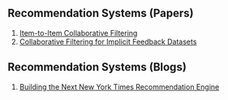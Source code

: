Recommendation Systems (Papers)
-------------------------------
1. [Item-to-Item Collaborative Filtering](https://www.cs.umd.edu/~samir/498/Amazon-Recommendations.pdf)
2. [Collaborative Filtering for Implicit Feedback Datasets](http://yifanhu.net/PUB/cf.pdf)

Recommendation Systems (Blogs)
-------------------------------
1. [Building the Next New York Times Recommendation Engine](https://open.blogs.nytimes.com/2015/08/11/building-the-next-new-york-times-recommendation-engine/)
